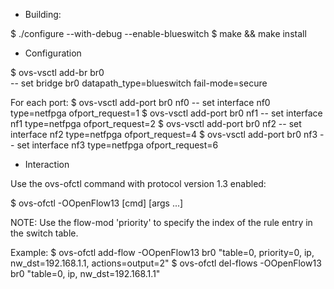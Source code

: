 - Building:

$ ./configure --with-debug --enable-blueswitch
$ make && make install

- Configuration

$ ovs-vsctl add-br br0 \
         -- set bridge br0 datapath_type=blueswitch fail-mode=secure

For each port:
$ ovs-vsctl add-port br0 nf0 -- set interface nf0 type=netfpga ofport_request=1
$ ovs-vsctl add-port br0 nf1 -- set interface nf1 type=netfpga ofport_request=2
$ ovs-vsctl add-port br0 nf2 -- set interface nf2 type=netfpga ofport_request=4
$ ovs-vsctl add-port br0 nf3 -- set interface nf3 type=netfpga ofport_request=6

- Interaction

Use the ovs-ofctl command with protocol version 1.3 enabled:

$ ovs-ofctl -OOpenFlow13 [cmd] [args ...]

NOTE: Use the flow-mod 'priority' to specify the index of the rule entry in the switch table.

Example:
$ ovs-ofctl add-flow  -OOpenFlow13 br0 "table=0, priority=0, ip, nw_dst=192.168.1.1, actions=output=2"
$ ovs-ofctl del-flows -OOpenFlow13 br0 "table=0, ip, nw_dst=192.168.1.1"
